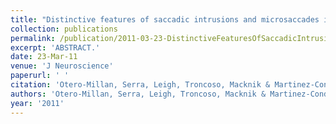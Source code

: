 ```yaml
---
title: "Distinctive features of saccadic intrusions and microsaccades in progressive supranuclear palsy."
collection: publications
permalink: /publication/2011-03-23-DistinctiveFeaturesOfSaccadicIntrusionsAndMicrosaccadesInProgre
excerpt: 'ABSTRACT.'
date: 23-Mar-11
venue: 'J Neuroscience'
paperurl: ' '
citation: 'Otero-Millan, Serra, Leigh, Troncoso, Macknik & Martinez-Conde(2020) "Distinctive features of saccadic intrusions and microsaccades in progressive supranuclear palsy." J Neurosci. 2011 Mar 23;31(12):4379-87. '
authors: 'Otero-Millan, Serra, Leigh, Troncoso, Macknik & Martinez-Conde'
year: '2011'
---
```


